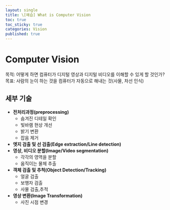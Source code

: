 ```yaml
---
layout: single
title: \[예습] What is Computer Vision
toc: true
toc_sticky: true
categories: Vision
published: true
---
```


# Computer Vision
목적: 어떻게 하면 컴퓨터가 디지털 영상과 디지털 비디오를 이해할 수 있게 할 것인가?<br/>
목표: 사람의 눈이 하는 것을 컴퓨터가 자동으로 해내는 것(사물, 차선 인식)

## 세부 기술
- **전처리과정(preprocessing)**
    - 숨겨진 디테일 확인
    - 빛바램 현상 개선
    - 밝기 변환
    - 잡음 제거
- **엣지 검출 및 선 검출(Edge extraction/Line detection)**
- **영상, 비디오 분할(Image/Video segmentation)**
    - 각각의 영역을 분할
    - 움직이는 물체 추출
- **객체 검출 및 추척(Object Detection/Tracking)**
    - 얼굴 검출
    - 보행자 검출
    - 사물 검출,추적
- **영상 변환(Image Transformation)**
    - 사진 시점 변경
